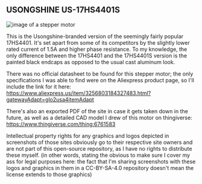 ## USONGSHINE US-17HS4401S

![image of a stepper motor](/blob/main/USONGSHINE%20US-17HS4401S/(1)%20USONGSHINE%2017HS44001S.png)

This is the Usongshine-branded version of the seemingly fairly popular 17HS4401. It's set apart from some of its competitors by the slightly lower rated current of 1.5A and higher phase resistance. 
To my knowledge, the only difference between the 17HS4401 and the 17HS4401S version is the painted black endcaps as opposed to the usual cast aluminum look.

There was no official datasheet to be found for this stepper motor; the only specifications I was able to find were on the Aliexpress product page, so I'll include the link for it here:
https://www.aliexpress.us/item/3256803184327483.html?gatewayAdapt=glo2usa4itemAdapt

There's also an exported PDF of the site in case it gets taken down in the future, as well as a detailed CAD model I drew of this motor on thingiverse: https://www.thingiverse.com/thing:6761583

Intellectual property rights for any graphics and logos depicted in screenshots of those sites obviously go to their respective site owners and are not part of this open-source repository, as I have no rights to distribute these myself.
(in other words, stating the obvious to make sure I cover my ass for legal purposes here: the fact that I'm sharing screenshots with these logos and graphics in them in a CC-BY-SA-4.0 repository doesn't mean the license extends to those graphics)
